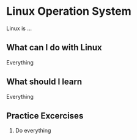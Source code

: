 # Linux Operation System

Linux is ...

## What can I do with Linux

Everything

## What should I learn

Everything

## Practice Excercises

1. Do everything